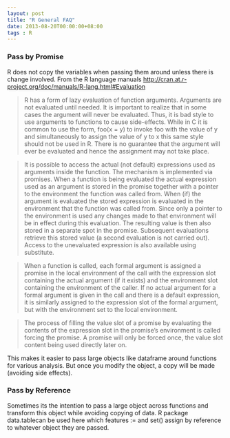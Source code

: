```yaml
---
layout: post
title: "R General FAQ"
date: 2013-08-20T00:00:00+08:00
tags : R
---
```


### Pass by Promise
R does not copy the variables when passing them around unless there is change involved. From the R language manuals
<http://cran.at.r-project.org/doc/manuals/R-lang.html#Evaluation>

> R has a form of lazy evaluation of function arguments. Arguments are not evaluated until needed. It is important to realize that in some cases the argument will never be evaluated. Thus, it is bad style to use arguments to functions to cause side-effects. While in C it is common to use the form, foo(x = y) to invoke foo with the value of y and simultaneously to assign the value of y to x this same style should not be used in R. There is no guarantee that the argument will ever be evaluated and hence the assignment may not take place.

> It is possible to access the actual (not default) expressions used as arguments inside the function. The mechanism is implemented via promises. When a function is being evaluated the actual expression used as an argument is stored in the promise together with a pointer to the environment the function was called from. When (if) the argument is evaluated the stored expression is evaluated in the environment that the function was called from. Since only a pointer to the environment is used any changes made to that environment will be in effect during this evaluation. The resulting value is then also stored in a separate spot in the promise. Subsequent evaluations retrieve this stored value (a second evaluation is not carried out). Access to the unevaluated expression is also available using substitute.

> When a function is called, each formal argument is assigned a promise in the local environment of the call with the expression slot containing the actual argument (if it exists) and the environment slot containing the environment of the caller. If no actual argument for a formal argument is given in the call and there is a default expression, it is similarly assigned to the expression slot of the formal argument, but with the environment set to the local environment.

> The process of filling the value slot of a promise by evaluating the contents of the expression slot in the promise’s environment is called forcing the promise. A promise will only be forced once, the value slot content being used directly later on.

This makes it easier to pass large objects like dataframe around functions for various analysis. But once you modify the object, a copy will be made (avoiding side effects). 

### Pass by Reference

Sometimes its the intention to pass a large object across functions and transform this object while avoiding copying of data.  R package data.tablecan be used here which features  := and set() assign by reference to whatever object they are passed.

